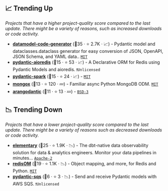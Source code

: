 ## 📈 Trending Up

_Projects that have a higher project-quality score compared to the last update. There might be a variety of reasons, such as increased downloads or code activity._

- <b><a href="https://github.com/koxudaxi/datamodel-code-generator">datamodel-code-generator</a></b> (🥇35 ·  ⭐ 2.7K · 📈) - Pydantic model and dataclasses.dataclass generator for easy conversion of JSON, OpenAPI, JSON Schema, and YAML data.. <code><a href="http://bit.ly/34MBwT8">MIT</a></code>
- <b><a href="https://github.com/andrewthetechie/pydantic-aioredis">pydantic-aioredis</a></b> (🥉15 ·  ⭐ 53 · 📈) - A Declarative ORM for Redis using Pydantic Models and aioredis. <code>❗Unlicensed</code>
- <b><a href="https://github.com/godatadriven/pydantic-spark">pydantic-spark</a></b> (🥇15 ·  ⭐ 24 · 📈) -  <code><a href="http://bit.ly/34MBwT8">MIT</a></code>
- <b><a href="https://github.com/aminalaee/mongox">mongox</a></b> (🥉13 ·  ⭐ 120 · 💤) - Familiar async Python MongoDB ODM. <code><a href="http://bit.ly/34MBwT8">MIT</a></code>
- <b><a href="https://github.com/ioxiocom/arangodantic">arangodantic</a></b> (🥇11 ·  ⭐ 13 · 💤) -  <code><a href="http://bit.ly/3aKzpTv">BSD-3</a></code>

## 📉 Trending Down

_Projects that have a lower project-quality score compared to the last update. There might be a variety of reasons such as decreased downloads or code activity._

- <b><a href="https://github.com/elementary-data/elementary">elementary</a></b> (🥇25 ·  ⭐ 1.9K · 📉) - The dbt-native data observability solution for data & analytics engineers. Monitor your data pipelines in minutes... <code><a href="http://bit.ly/3nYMfla">Apache-2</a></code>
- <b><a href="https://github.com/redis/redis-om-python">redisOM</a></b> (🥇19 ·  ⭐ 1.1K · 📉) - Object mapping, and more, for Redis and Python. <code><a href="http://bit.ly/34MBwT8">MIT</a></code>
- <b><a href="https://github.com/andrewthetechie/pydantic-sqs">pydantic-sqs</a></b> (🥉6 ·  ⭐ 3 · 📉) - Send and receive Pydantic models with AWS SQS. <code>❗Unlicensed</code>


